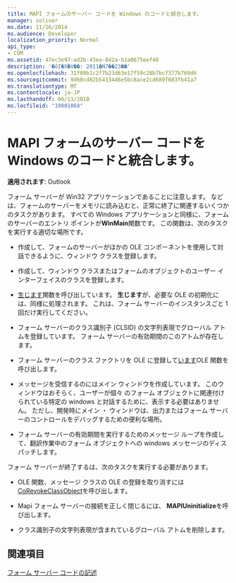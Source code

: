 ```yaml
---
title: MAPI フォームのサーバー コードを Windows のコードと統合します。
manager: soliver
ms.date: 11/16/2014
ms.audience: Developer
localization_priority: Normal
api_type:
- COM
ms.assetid: 47ec3e97-ad2b-43ea-842a-b2a0675eef48
description: '�ŏI�X�V��: 2011�N7��23��'
ms.openlocfilehash: 31f09b1c2f7b23d63e17f59c28b7bcf377b769d6
ms.sourcegitcommit: 9d60cd82b5413446e5bc8ace2cd689f683fb41a7
ms.translationtype: MT
ms.contentlocale: ja-JP
ms.lasthandoff: 06/11/2018
ms.locfileid: "19801068"
---
```

# <a name="integrating-mapi-form-server-code-with-windows-code"></a>MAPI フォームのサーバー コードを Windows のコードと統合します。

  
  
**適用されます**: Outlook 
  
フォーム サーバーが Win32 アプリケーションであることに注意します。 などは、フォームのサーバーをメモリに読み込むと、正常に終了に関連するいくつかのタスクがあります。 すべての Windows アプリケーションと同様に、フォームのサーバーのエントリ ポイントが**WinMain**関数です。 この関数は、次のタスクを実行する適切な場所です。 
  
- 作成して、フォームのサーバーがほかの OLE コンポーネントを使用して対話できるように、ウィンドウ クラスを登録します。
    
- 作成して、ウィンドウ クラスまたはフォームのオブジェクトのユーザー インターフェイスのクラスを登録します。
    
- [生じます](mapiinitialize.md)関数を呼び出しています。 **生じます**が、必要な OLE の初期化には、同様に処理されます。 これは、フォーム サーバーのインスタンスごと 1 回だけ実行してください。 
    
- フォーム サーバーのクラス識別子 (CLSID) の文字列表現でグローバル アトムを登録しています。 フォーム サーバーの有効期間のこのアトムが存在します。
    
- フォーム サーバーのクラス ファクトリを OLE に登録して[います](http://msdn.microsoft.com/en-us/library/ms693407.aspx)OLE 関数を呼び出します。 
    
- メッセージを受信するのにはメイン ウィンドウを作成しています。 このウィンドウはおそらく、ユーザーが個々 のフォーム オブジェクトに関連付けられている特定の windows と対話するために、表示する必要はありません。 ただし、開発時にメイン ・ ウィンドウは、出力またはフォーム サーバーのコントロールをデバッグするための便利な場所。
    
- フォーム サーバーの有効期間を実行するためのメッセージ ループを作成して、翻訳作業中のフォーム オブジェクトへの windows メッセージのディスパッチします。
    
フォーム サーバーが終了するは、次のタスクを実行する必要があります。
  
- OLE 関数、メッセージ クラスの OLE の登録を取り消すには[CoRevokeClassObject](http://msdn.microsoft.com/en-us/library/ms688650%28VS.85%29.aspx)を呼び出します。 
    
- Mapi フォーム サーバーの接続を正しく閉じるには、 **MAPIUninitialize**を呼び出します。 
    
- クラス識別子の文字列表現が含まれているグローバル アトムを削除します。
    
## <a name="see-also"></a>関連項目



[フォーム サーバー コードの記述](writing-form-server-code.md)

